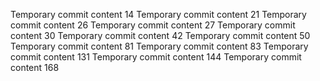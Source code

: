 Temporary commit content 14
Temporary commit content 21
Temporary commit content 26
Temporary commit content 27
Temporary commit content 30
Temporary commit content 42
Temporary commit content 50
Temporary commit content 81
Temporary commit content 83
Temporary commit content 131
Temporary commit content 144
Temporary commit content 168
